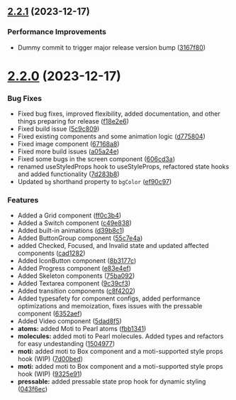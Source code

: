 ## [2.2.1](https://github.com/agrawal-rohit/pearl-ui/compare/v2.2.0...v2.2.1) (2023-12-17)


### Performance Improvements

* Dummy commit to trigger major release version bump ([3167f80](https://github.com/agrawal-rohit/pearl-ui/commit/3167f80721b9357ddac6b8976924f2b4f2b07e5f))

# [2.2.0](https://github.com/agrawal-rohit/pearl-ui/compare/v2.1.1...v2.2.0) (2023-12-17)


### Bug Fixes

* Fixed bug fixes, improved flexibility, added documentation, and other things preparing for release ([f18e2e6](https://github.com/agrawal-rohit/pearl-ui/commit/f18e2e60c043a1575b9e158c9605a3786ee9749d))
* Fixed build issue ([5c9c809](https://github.com/agrawal-rohit/pearl-ui/commit/5c9c809a36ddfacf667c541b7d2a5c70636441be))
* Fixed existing components and some animation logic ([d775804](https://github.com/agrawal-rohit/pearl-ui/commit/d7758049df349d14fe389e00a1c34ca872e53d0f))
* Fixed image component ([67168a8](https://github.com/agrawal-rohit/pearl-ui/commit/67168a82014f20d1d264ef281ccdc597cb51ee47))
* Fixed more build issues ([a05a24e](https://github.com/agrawal-rohit/pearl-ui/commit/a05a24e80be88fa01fa7f081b9ee7f1b7fec8f31))
* Fixed some bugs in the screen component ([606cd3a](https://github.com/agrawal-rohit/pearl-ui/commit/606cd3a18e4ca6bcb761e5da1bb4d36b5d34ce75))
* renamed useStyledProps hook to useStyleProps, refactored state hooks and added functionality ([7d283b8](https://github.com/agrawal-rohit/pearl-ui/commit/7d283b835fb2b75cd20e7ad9dd1f3701fce48d1b))
* Updated `bg` shorthand property to `bgColor` ([ef90c97](https://github.com/agrawal-rohit/pearl-ui/commit/ef90c9773290cf84af1d35147d7e79762229424c))


### Features

* Added a Grid component ([ff0c3b4](https://github.com/agrawal-rohit/pearl-ui/commit/ff0c3b4748fea9758400a63943e34e47f14e9f07))
* Added a Switch component ([c49e838](https://github.com/agrawal-rohit/pearl-ui/commit/c49e83862e5c2f99b47a70677cedc7aff633fddf))
* Added built-in animations ([d39b8c1](https://github.com/agrawal-rohit/pearl-ui/commit/d39b8c1215e1785db4f3e6f5a8c8120cf2d1debb))
* Added ButtonGroup component ([55c7e4a](https://github.com/agrawal-rohit/pearl-ui/commit/55c7e4a3026166cfda574ec1b99d2e9305305072))
* added Checked, Focused, and Invalid state and updated affected components ([cad1282](https://github.com/agrawal-rohit/pearl-ui/commit/cad12829478af9e9b2ebc3d4737b4d9854c5c85f))
* Added IconButton component ([8b3177c](https://github.com/agrawal-rohit/pearl-ui/commit/8b3177c6768e9f0dd96f4a6ac4c6d158dedef5f2))
* Added Progress component ([e83e4ef](https://github.com/agrawal-rohit/pearl-ui/commit/e83e4efa2414c5ee4e1c8932318995e986c5224e))
* Added Skeleton components ([75ba092](https://github.com/agrawal-rohit/pearl-ui/commit/75ba092496857171b222a31a56f138129cd49b8d))
* Added Textarea component ([9c39cf3](https://github.com/agrawal-rohit/pearl-ui/commit/9c39cf3535396df1b26d8bd32c41bda223ae3f01))
* Added transition components ([c8f4202](https://github.com/agrawal-rohit/pearl-ui/commit/c8f4202e6349ae25fa1754364724d61b2ac35f30))
* Added typesafety for component configs, added performance optimizations and memoization, fixes issues with the pressable component ([6352aef](https://github.com/agrawal-rohit/pearl-ui/commit/6352aef1438517e0f869ef04621d1d7c280f07b6))
* Added Video component ([5dad8f5](https://github.com/agrawal-rohit/pearl-ui/commit/5dad8f52f30fdab80a78c522ec7d7e3e630f0c00))
* **atoms:** added Moti to Pearl atoms ([fbb1341](https://github.com/agrawal-rohit/pearl-ui/commit/fbb134196b7bcbc7d8c2b313cc5bc55a1b42b97c))
* **molecules:** added moti to Pearl molecules. Added types and refactors for easy undestanding ([1504977](https://github.com/agrawal-rohit/pearl-ui/commit/150497727039b5dc1ee3e0e432ad13a6db449e25))
* **moti:** added moti to Box component and a moti-supported style props hook (WIP) ([7d00bed](https://github.com/agrawal-rohit/pearl-ui/commit/7d00bed0fbfedb640f376a21734b0fda598b533a))
* **moti:** added moti to Box component and a moti-supported style props hook (WIP) ([9325e91](https://github.com/agrawal-rohit/pearl-ui/commit/9325e91f24a704036157c7f8c3d9f3aac754535a))
* **pressable:** added pressable state prop hook for dynamic styling ([043f6ec](https://github.com/agrawal-rohit/pearl-ui/commit/043f6ec533e9be5f09697df181b8c9e50b9c0129))
